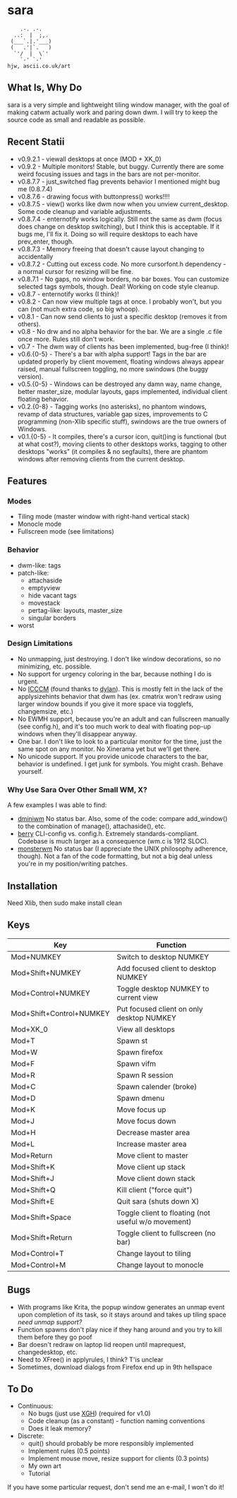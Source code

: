 sara
=====

        .-. .-.
      ..:  |  ;,.
     (___`.|.'___)
     (   .'|`.   )
      `'/  |  \`'
        `-' `-'                                                                    hjw, ascii.co.uk/art 
What Is, Why Do
-------
sara is a very simple and lightweight tiling window manager, with the goal of making catwm actually work and paring down dwm. I will try to keep the source code as small and readable as possible.

Recent Statii
------
 * v0.9.2.1	- viewall desktops at once (MOD + XK\_0)
 * v0.9.2	- Multiple monitors! Stable, but buggy. Currently there are some weird focusing issues and tags in the bars are not per-monitor.
 * v0.8.7.7	- just\_switched flag prevents behavior I mentioned might bug me (0.8.7.4)
 * v0.8.7.6	- drawing focus with buttonpress() works!!!!
 * v0.8.7.5	- view() works like dwm now when you unview current\_desktop. Some code cleanup and variable adjustments.
 * v0.8.7.4	- enternotify works logically. Still not the same as dwm (focus does change on desktop switching), but I think this is acceptable. If it bugs me, I'll fix it. Doing so will require desktops to each have prev\_enter, though.
 * v0.8.7.3	- Memory freeing that doesn't cause layout changing to accidentally
 * v0.8.7.2	- Cutting out excess code. No more cursorfont.h dependency - a normal cursor for resizing will be fine.
 * v0.8.7.1	- No gaps, no window borders, no bar boxes. You can customize selected tags symbols, though. Deal! Working on code style cleanup.
 * v0.8.7	- enternotify works (I think)!
 * v0.8.2	- Can now view multiple tags at once. I probably won't, but you can (not much extra code, so big whoop).
 * v0.8.1	- Can now send clients to just a specific desktop (removes it from others).
 * v0.8		- No drw and no alpha behavior for the bar. We are a single .c file once more. Rules still don't work.
 * v0.7		- The dwm way of clients has been implemented, bug-free (I think)!
 * v0.6.{0-5}	- There's a bar with alpha support! Tags in the bar are updated properly by client movement, floating windows always appear raised, manual fullscreen toggling, no more swindows (the buggy version).
 * v0.5.{0-5}	- Windows can be destroyed any damn way, name change, better master_size, modular layouts, gaps implemented, individual client floating behavior.
 * v0.2.{0-8}	- Tagging works (no asterisks), no phantom windows, revamp of data structures, variable gap sizes, improvements to C programming (non-Xlib specific stuff), swindows are the true owners of Windows.
 * v0.1.{0-5}	- It compiles, there's a cursor icon, quit()ing is functional (but at what cost?), moving clients to other desktops works, tagging to other desktops "works" (it compiles & no segfaults), there are phantom windows after removing clients from the current desktop.

Features
-----

### Modes

* Tiling mode (master window with right-hand vertical stack)
* Monocle mode
* Fullscreen mode (see limitations)

### Behavior

* dwm-like: tags
* patch-like:
	* attachaside
	* emptyview
	* hide vacant tags
	* movestack
	* pertag-like: layouts, master_size
	* singular borders
* worst

### Design Limitations

* No unmapping, just destroying. I don't like window decorations, so no minimizing, etc. possible.
* No support for urgency coloring in the bar, because nothing I do is urgent.
* No [ICCCM](https://web.archive.org/web/20190617214524/https://raw.githubusercontent.com/kfish/xsel/1a1c5edf0dc129055f7764c666da2dd468df6016/rant.txt) (found thanks to [dylan](https://github.com/dylanaraps/sowm)). This is mostly felt in the lack of the applysizehints behavior that dwm has (ex. cmatrix won't redraw using larger window bounds if you give it more space via togglefs, changemsize, etc.)
* No EWMH support, because you're an adult and can fullscreen manually (see config.h), and it's too much work to deal with floating pop-up windows when they'll disappear anyway.
* One bar. I don't like to look to a particular monitor for the time, just the same spot on any monitor. No Xinerama yet but we'll get there.
* No unicode support. If you provide unicode characters to the bar, behavior is undefined. I get junk for symbols. You might crash. Behave yourself.

### Why Use Sara Over Other Small WM, X?

A few examples I was able to find:

* [dminiwm](https://github.com/moetunes/dminiwm) No status bar. Also, some of the code: compare add\_window() to the combination of manage(), attachaside(), etc.
* [berry](https://github.com/JLErvin/berry) CLI-config vs. config.h. Extremely standards-compliant. Codebase is much larger as a consequence (wm.c is 1912 SLOC).
* [monsterwm](https://github.com/c00kiemon5ter/monsterwm) No status bar (I appreciate the UNIX philosophy adherence, though). Not a fan of the code formatting, but not a big deal unless you're in my position/writing patches.

Installation
------------
Need Xlib, then sudo make install clean

Keys
------------

| Key				| Function 						|
| -----------------------------	| -----------------------------------------------------	|
| Mod+NUMKEY			| Switch to desktop NUMKEY				|
| Mod+Shift+NUMKEY		| Add focused client to desktop NUMKEY			|
| Mod+Control+NUMKEY		| Toggle desktop NUMKEY to current view			|
| Mod+Shift+Control+NUMKEY	| Put focused client on only desktop NUMKEY		|
| Mod+XK\_0			| View all desktops					|
| Mod+T				| Spawn st						|
| Mod+W				| Spawn firefox						|
| Mod+F				| Spawn vifm						|
| Mod+R				| Spawn R session					|
| Mod+C				| Spawn calender (broke)				|
| Mod+D				| Spawn dmenu						|
| Mod+K				| Move focus up						|
| Mod+J				| Move focus down					|
| Mod+H				| Decrease master area					|
| Mod+L				| Increase master area					|
| Mod+Return			| Move client to master					|
| Mod+Shift+K			| Move client up stack					|
| Mod+Shift+J			| Move client down stack				|
| Mod+Shift+Q			| Kill client ("force quit")				|
| Mod+Shift+E			| Quit sara (shuts down X)				|
| Mod+Shift+Space		| Toggle client to floating (not useful w/o movement)	|
| Mod+Shift+Return		| Toggle client to fullscreen (no bar)			|
| Mod+Control+T			| Change layout to tiling				|
| Mod+Control+M			| Change layout to monocle				|

Bugs
----
 * With programs like Krita, the popup window generates an unmap event upon completion of its task, so it stays around and takes up tiling space _need unmap support?_
 * Function spawns don't play nice if they hang around and you try to kill them before they go poof
 * Bar doesn't redraw on laptop lid reopen until maprequest, changedesktop, etc.
 * Need to XFree() in applyrules, I think? T'is unclear
 * Sometimes, download dialogs from Firefox end up in 9th hellspace

To Do
----
 * Continuous:
   * No bugs (just use [XGH](https://gist.github.com/banaslee/4147370)) (required for v1.0)
   * Code cleanup (as a constant) - function naming conventions
   * Does it leak memory?
 * Discrete:
   * quit() should probably be more responsibly implemented
   * Implement rules (0.5 points)
   * Implement mouse move, resize support for clients (0.3 points)
   * My own art
   * Tutorial

If you have some particular request, don't send me an e-mail, I won't do it!
